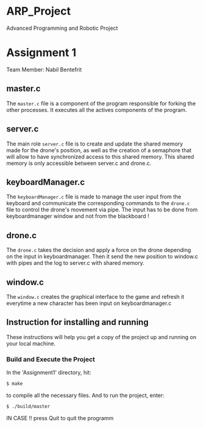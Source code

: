 # ARP_Project
Advanced Programming and Robotic Project

# Assignment 1
Team Member: Nabil Bentefrit

## master.c

The `master.c` file is a component of the program responsible for forking the other processes. It executes all the actives components of the program. 

## server.c

The main role `server.c` file is to create and update the shared memory made for the drone's position, as well as the creation of a semaphore that will allow to have synchronized access to this shared memory. This shared memory is only accessible between server.c and drone.c.

## keyboardManager.c

The `keyboardManager.c` file is made to manage the user input from the keyboard and communicate the corresponding commands to the `drone.c` file to control the drone's movement via pipe. The input has to be done from keyboardmanager window and not from the blackboard ! 

## drone.c

The `drone.c` takes the decision and apply a force on the drone depending on the input in keyboardmanager. Then it send the new position to window.c with pipes and the log to server.c with shared memory. 


## window.c

The `window.c` creates the graphical interface to the game and refresh it everytime a new character has been input on keyboardmanager.c


## Instruction for installing and running
These instructions will help you get a copy of the project up and running on your local machine.


### Build and Execute the Project
In the 'Assignment1' directory, hit:

```bash
$ make
```
to compile all the necessary files. And to run the project, enter:

```bash
$ ./build/master
```

IN CASE !! 
press Quit to quit the programm
